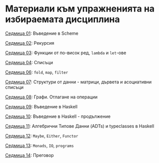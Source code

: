 # Материали към упражненията на избираемата дисциплина

[Седмица 01](./01-scheme-intro/): Въведение в Scheme

[Седмица 02](./02-scheme-recursion/): Рекурсия

[Седмица 03](./03-scheme-higher-order-functions/): Функции от по-висок ред, `lambda` и `let`-ове

[Седмица 04](./04-scheme-lists/): Списъци

[Седмица 06](./06-scheme-fold-map-filter/): `fold`, `map`, `filter`

[Седмица 07](./07-scheme-data-structures/): Структури от данни - матрици, дървета и асоциативни списъци

[Седмица 08](./08-scheme-graphs-delay/): Графи. Отлагане на операции

[Седмица 09](./09-haskell-intro/): Въведение в Haskell

[Седмица 10](./10-haskell-intro-part-2/): Въведение в Haskell - продължение

[Седмица 11](./11-haskell-adts/): Алгебрични Типове Данни (ADTs) и typeclasses в Haskell

[Седмица 12](./12-haskell-maybe-either-functor/): `Maybe`, `Either`, `Functor`

[Седмица 13](./13-haskell-monads-io-programs/): `Monads`, `IO`, `programs`

[Седмица 14](./14-review): Преговор
